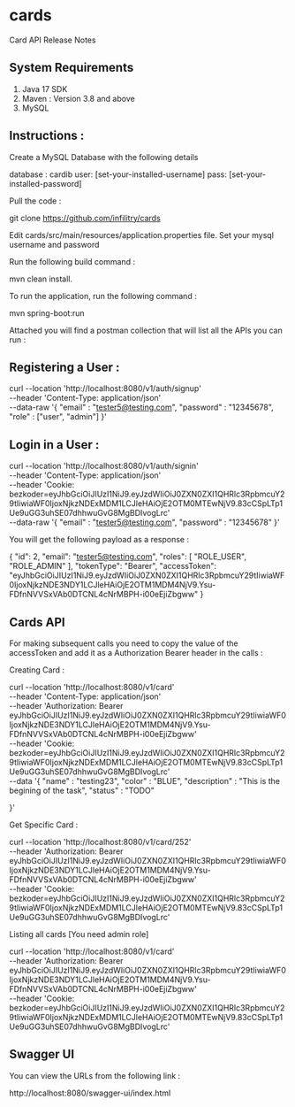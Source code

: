 # cards
Card API Release Notes

## System Requirements

1. Java 17 SDK
2. Maven : Version 3.8 and above
3. MySQL


## Instructions : 

Create a MySQL Database with the following details

  database : cardib
  user: [set-your-installed-username]
  pass: [set-your-installed-password]

Pull the code :

  git clone https://github.com/infilitry/cards

Edit cards/src/main/resources/application.properties file. Set your mysql username and password

Run the following build command :

  mvn clean install.

To run the application, run the following command :

  mvn spring-boot:run

Attached you will find a postman collection that will list all the APIs you can run :

## Registering a User : 

curl --location 'http://localhost:8080/v1/auth/signup' \
--header 'Content-Type: application/json' \
--data-raw '{
    "email" : "tester5@testing.com",
    "password" : "12345678",
    "role" : ["user", "admin"]
}'


## Login in a User :

curl --location 'http://localhost:8080/v1/auth/signin' \
--header 'Content-Type: application/json' \
--header 'Cookie: bezkoder=eyJhbGciOiJIUzI1NiJ9.eyJzdWIiOiJ0ZXN0ZXI1QHRlc3RpbmcuY29tIiwiaWF0IjoxNjkzNDExMDM1LCJleHAiOjE2OTM0MTEwNjV9.83cCSpLTp1Ue9uGG3uhSE07dhhwuGvG8MgBDIvogLrc' \
--data-raw '{
    "email" : "tester5@testing.com",
    "password" : "12345678"
}'

You will get the following payload as a response : 

{
    "id": 2,
    "email": "tester5@testing.com",
    "roles": [
        "ROLE_USER",
        "ROLE_ADMIN"
    ],
    "tokenType": "Bearer",
    "accessToken": "eyJhbGciOiJIUzI1NiJ9.eyJzdWIiOiJ0ZXN0ZXI1QHRlc3RpbmcuY29tIiwiaWF0IjoxNjkzNDE3NDY1LCJleHAiOjE2OTM1MDM4NjV9.Ysu-FDfnNVVSxVAb0DTCNL4cNrMBPH-i00eEjiZbgww"
}


## Cards API

For making subsequent calls you need to copy the value of the accessToken and add it as a Authorization Bearer header in the calls : 

Creating Card : 

curl --location 'http://localhost:8080/v1/card' \
--header 'Content-Type: application/json' \
--header 'Authorization: Bearer eyJhbGciOiJIUzI1NiJ9.eyJzdWIiOiJ0ZXN0ZXI1QHRlc3RpbmcuY29tIiwiaWF0IjoxNjkzNDE3NDY1LCJleHAiOjE2OTM1MDM4NjV9.Ysu-FDfnNVVSxVAb0DTCNL4cNrMBPH-i00eEjiZbgww' \
--header 'Cookie: bezkoder=eyJhbGciOiJIUzI1NiJ9.eyJzdWIiOiJ0ZXN0ZXI1QHRlc3RpbmcuY29tIiwiaWF0IjoxNjkzNDExMDM1LCJleHAiOjE2OTM0MTEwNjV9.83cCSpLTp1Ue9uGG3uhSE07dhhwuGvG8MgBDIvogLrc' \
--data '{
    "name" : "testing23",
    "color" : "BLUE",
    "description" : "This is the begining of the task",
    "status" : "TODO"

}'

Get Specific Card :

curl --location 'http://localhost:8080/v1/card/252' \
--header 'Authorization: Bearer eyJhbGciOiJIUzI1NiJ9.eyJzdWIiOiJ0ZXN0ZXI1QHRlc3RpbmcuY29tIiwiaWF0IjoxNjkzNDE3NDY1LCJleHAiOjE2OTM1MDM4NjV9.Ysu-FDfnNVVSxVAb0DTCNL4cNrMBPH-i00eEjiZbgww' \
--header 'Cookie: bezkoder=eyJhbGciOiJIUzI1NiJ9.eyJzdWIiOiJ0ZXN0ZXI1QHRlc3RpbmcuY29tIiwiaWF0IjoxNjkzNDExMDM1LCJleHAiOjE2OTM0MTEwNjV9.83cCSpLTp1Ue9uGG3uhSE07dhhwuGvG8MgBDIvogLrc'


Listing all cards [You need admin role]

curl --location 'http://localhost:8080/v1/card' \
--header 'Authorization: Bearer eyJhbGciOiJIUzI1NiJ9.eyJzdWIiOiJ0ZXN0ZXI1QHRlc3RpbmcuY29tIiwiaWF0IjoxNjkzNDE3NDY1LCJleHAiOjE2OTM1MDM4NjV9.Ysu-FDfnNVVSxVAb0DTCNL4cNrMBPH-i00eEjiZbgww' \
--header 'Cookie: bezkoder=eyJhbGciOiJIUzI1NiJ9.eyJzdWIiOiJ0ZXN0ZXI1QHRlc3RpbmcuY29tIiwiaWF0IjoxNjkzNDExMDM1LCJleHAiOjE2OTM0MTEwNjV9.83cCSpLTp1Ue9uGG3uhSE07dhhwuGvG8MgBDIvogLrc'



## Swagger UI

You can view the URLs from the following link : 

http://localhost:8080/swagger-ui/index.html





